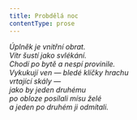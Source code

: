 ```yaml
---
title: Probdělá noc
contentType: prose
---
```


<section>

_Úplněk je vnitřní obrat.  
Vítr šustí jako svlékání.  
Chodí po bytě a nespí provinile.  
Vykukují ven — bledé klíčky hrachu  
vrtající skály —  
jako by jeden druhému  
po obloze posílali mísu želé  
a jeden po druhém ji odmítali._

</section>
